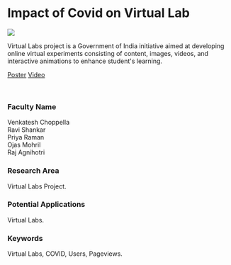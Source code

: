 # Impact of Covid on Virtual Lab

![](https://i.imgur.com/XbRd09c.png)

Virtual Labs project is a Government of India initiative aimed at developing online virtual experiments consisting of content, images, videos, and interactive animations to enhance student's learning.

[Poster](05.%20Impact%20of%20Covid%20on%20Virtual%20Lab.pdf)
[Video](https://youtu.be/LpiqJarm0IY)

<br>


### Faculty Name

Venkatesh Choppella<br>
Ravi Shankar<br>
Priya Raman<br>
Ojas Mohril<br>
Raj Agnihotri


### Research Area

Virtual Labs Project.


### Potential Applications

Virtual Labs.


### Keywords

Virtual Labs, COVID, Users, Pageviews.
